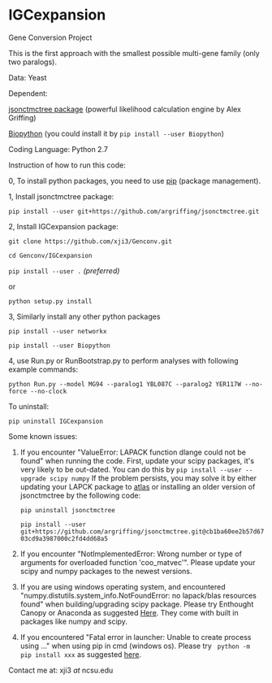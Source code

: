 IGCexpansion
=======

Gene Conversion Project

This is the first approach with the smallest possible multi-gene family (only two paralogs). 

Data: Yeast

Dependent: 

[jsonctmctree package](http://jsonctmctree.readthedocs.org/en/latest/) (powerful likelihood  calculation 
engine by Alex Griffing)

[Biopython](http://biopython.org/wiki/Biopython) (you could install it by `pip install --user Biopython`)

Coding Language: Python 2.7

Instruction of how to run this code:

0, To install python packages, you need to use [pip](https://pip.pypa.io/en/stable/installing/) (package management). 

1, Install jsonctmctree package:

`
pip install --user git+https://github.com/argriffing/jsonctmctree.git
`

2, Install IGCexpansion package:

`
git clone https://github.com/xji3/Genconv.git
`

`
cd Genconv/IGCexpansion
`

`
pip install --user .
`  _(preferred)_

or

`
python setup.py install
`  


3, Similarly install any other python packages

`
pip install --user networkx
`

`
pip install --user Biopython
`


4, use Run.py or RunBootstrap.py to perform analyses with following example commands:

`
python Run.py --model MG94 --paralog1 YBL087C --paralog2 YER117W --no-force --no-clock
`


To uninstall:

`
pip uninstall IGCexpansion
`

Some known issues:

1. If you encounter "ValueError: LAPACK function dlange could not be found" when running the code. First, update your scipy packages, it's very likely to be out-dated. You can do this by
`
pip install --user --upgrade scipy numpy
`
If the problem persists, you may solve it by either updating your LAPCK package to [atlas](http://math-atlas.sourceforge.net/) or installing an older version of jsonctmctree by the following code:

	`pip uninstall jsonctmctree`

	`pip install --user git+https://github.com/argriffing/jsonctmctree.git@cb1ba60ee2b57d6703cd9a3987000c2fd4dd68a5`

2. If you encounter "NotImplementedError: Wrong number or type of arguments for overloaded function 'coo_matvec'". Please update your scipy and numpy packages to the newest versions.

3. If you are using windows operating system, and encountered "numpy.distutils.system_info.NotFoundError: no lapack/blas resources found" when building/upgrading scipy package. Please try Enthought Canopy or Anaconda as suggested [Here](http://docs.scipy.org/doc/numpy-1.10.1/user/install.html#id4). They come with built in packages like numpy and scipy. 

4. If you encountered "Fatal error in launcher: Unable to create process using ..." when using pip in cmd (windows os). Please try ` python -m pip install xxx` as suggested [here](http://stackoverflow.com/questions/24627525/fatal-error-in-launcher-unable-to-create-process-using-c-program-files-x86).



Contact me at:
xji3 _at_ ncsu.edu